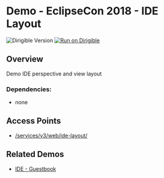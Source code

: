 # Demo - EclipseCon 2018 - IDE Layout
![Dirigible Version](https://img.shields.io/badge/dirigible%20version-3.x-green.svg) [![Run on Dirigible](https://img.shields.io/badge/run%20on-dirigible-blue.svg)](http://dirigible.eclipse.org/services/v3/web/ide-deploy-manager/index.html?repository=https://github.com/dirigiblelabs/demo-eclipsecon2018-ide-layout.git&uri=/services/v3/web/ide-layout/)

## Overview
Demo IDE perspective and view layout

### Dependencies:
- none

## Access Points
- [/services/v3/web/ide-layout/](http://localhost:8080/services/v3/web/ide-layout/)

## Related Demos
- [IDE - Guestbook](https://github.com/dirigiblelabs/demo-eclipsecon2018-ide)
